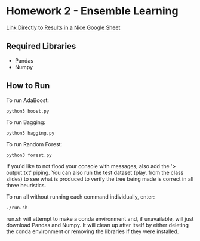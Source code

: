 # Homework 2 - Ensemble Learning

[Link Directly to Results in a Nice Google Sheet](https://docs.google.com/spreadsheets/d/1Tn2OAs4lzkiOQVqYruq6UerDEG47V1w36GB4kNc5kbc/edit?usp=sharing)

## Required Libraries

- Pandas
- Numpy

## How to Run

To run AdaBoost:

```
python3 boost.py
```

To run Bagging:

```
python3 bagging.py
```

To run Random Forest:

```
python3 forest.py
```

If you'd like to not flood your console with messages, also add the '> output.txt' piping. You can also run the test dataset (play, from the class slides) to see what is produced to verify the tree being made is correct in all three heuristics.

To run all without running each command individually, enter:

```
./run.sh
```

run.sh will attempt to make a conda environment and, if unavailable, will just download Pandas and Numpy. It will clean up after itself by either deleting the conda environment or removing the libraries if they were installed.
